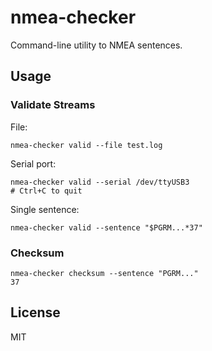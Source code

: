 # nmea-checker

Command-line utility to NMEA sentences.

## Usage

### Validate Streams

File:

    nmea-checker valid --file test.log

Serial port:

    nmea-checker valid --serial /dev/ttyUSB3
    # Ctrl+C to quit

Single sentence:

    nmea-checker valid --sentence "$PGRM...*37"

### Checksum

    nmea-checker checksum --sentence "PGRM..."
    37

## License

MIT
